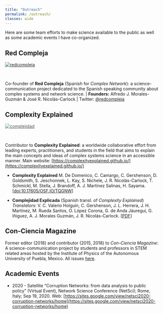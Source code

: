 ```yaml
---
title: "Outreach"
permalink: /outreach/
classes: wide
---
```


Here are some team efforts to make science available to the public as well as some academic events I have co-organized.

## Red Compleja

<a href="https://twitter.com/redcompleja">
<img src="{{ site.url }}{{ site.baseurl }}/assets/images/redcompleja.png" alt="redcompleja" class="full" style="opacity:0.95;filter:alpha(opacity=95);"></a>

&nbsp;

Co-founder of **Red Compleja** (Spanish for _Complex Network_): a science-communication project dedicated to the Spanish speaking community about complex systems and network science. \| **Founders:** Alfredo J. Morales-Guzmán & José R. Nicolás-Carlock \| Twitter: <a href="https://twitter.com/redcompleja">@redcompleja</a>

## Complexity Explained

<a href="https://complexityexplained.github.io/">
<img src="{{ site.url }}{{ site.baseurl }}/assets/images/complejidad.png" alt="complejidad" class="full" style="opacity:0.75;filter:alpha(opacity=75);"></a>

&nbsp;

Contributor to **Complexity Explained**: a worldwide collaborative effort from leading experts, practitioners, and students in the field that aims to explain the main concepts and ideas of complex systems science in an accessible manner. Main website: [https://complexityexplained.github.io/](https://complexityexplained.github.io/)

* **Complexity Explained** M. De Domenico, C. Camargo, C. Gershenson, D. Goldsmith, S. Jeschonnek, L. Kay, S. Nichele, J. R. Nicolás-Carlock, T. Schmickl, M. Stella, J. Brandoff, A. J. Martínez Salinas, H. Sayama. \[[doi:10.17605/OSF.IO/TQGNW](https://complexityexplained.github.io/ComplexityExplained.pdf)\]

* **Complejidad Explicada** (Spanish transl. of *Complexity Explained*\) _Translators_: V. C. Valerio Holguín, C. Gershenson, J. L. Herrera, J. H. Martínez, M. Rueda Santos, O. López Corona, G. de Anda Jáuregui, G. Iñiguez, A. J. Morales Guzmán, J. R. Nicolás-Carlock. \[[PDF](https://complexityexplained.github.io/ComplexityExplained[Spanish].pdf)\]

## Con-Ciencia Magazine
Former editor (2018) and contributor (2015, 2018) to _Con-Ciencia Magazine_: A science-communication project by students and professors in STEM related areas hosted by the Institute of Physics of the Autonomous University of Puebla, Mexico. All issues [here](http://www.ifuap.buap.mx/vinculacion/revistaCon-ciencia.php).


## Academic Events

* 2020 - Satellite “Corruption Networks: from data analysis to public policy” (Virtual Event), Network Science Conference (NetSci); Rome, Italy; Sep 19, 2020. Web: [https://sites.google.com/view/netsci2020-corruption-networks/home](https://sites.google.com/view/netsci2020-corruption-networks/home)
